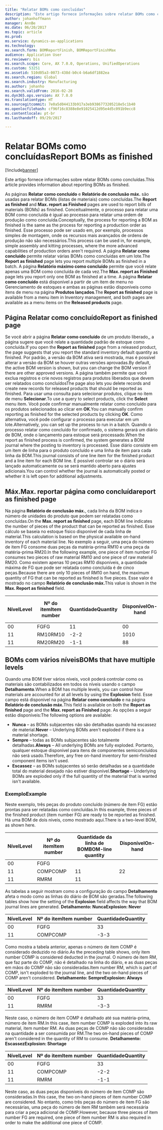 ```yaml
---
title: "Relatar BOMs como concluídas"
description: "Este artigo fornece informações sobre relatar BOMs como concluídas."
author: johanhoffmann
manager: AnnBe
ms.date: 06/20/2017
ms.topic: article
ms.prod: 
ms.service: dynamics-ax-applications
ms.technology: 
ms.search.form: BOMReportFinish, BOMReportFinishMax
audience: Application User
ms.reviewer: bis
ms.search.scope: Core, AX 7.0.0, Operations, UnifiedOperations
ms.custom: 53251
ms.assetid: 510d05a3-0073-438d-b0c4-b6a6df1882ea
ms.search.region: Global
ms.search.industry: Manufacturing
ms.author: johanho
ms.search.validFrom: 2016-02-28
ms.dyn365.ops.version: AX 7.0.0
ms.translationtype: HT
ms.sourcegitcommit: 7e0a5d044133b917a3eb9386773205218e5c1b40
ms.openlocfilehash: cf96f16c8388e8e91025412d95e4d5c091b9ecc8
ms.contentlocale: pt-br
ms.lasthandoff: 09/29/2017

---
```


# <a name="report-boms-as-finished"></a><span data-ttu-id="317cd-103">Relatar BOMs como concluídas</span><span class="sxs-lookup"><span data-stu-id="317cd-103">Report BOMs as finished</span></span>

[!include[banner](../includes/banner.md)]


<span data-ttu-id="317cd-104">Este artigo fornece informações sobre relatar BOMs como concluídas.</span><span class="sxs-lookup"><span data-stu-id="317cd-104">This article provides information about reporting BOMs as finished.</span></span>

<span data-ttu-id="317cd-105">As páginas **Relatar como concluído** e **Relatório de conclusão máx.** são usadas para relatar BOMs (listas de materiais) como concluídas.</span><span class="sxs-lookup"><span data-stu-id="317cd-105">The **Report as finished** and **Max. report as Finished** pages are used to report bills of materials (BOMs) as finished.</span></span> <span data-ttu-id="317cd-106">Conceitualmente, o processo para relatar uma BOM como concluída é igual ao processo para relatar uma ordem de produção como concluída.</span><span class="sxs-lookup"><span data-stu-id="317cd-106">Conceptually, the process for reporting a BOM as finished is the same as the process for reporting a production order as finished.</span></span> <span data-ttu-id="317cd-107">Esse processo pode ser usado em, por exemplo, processos simples de montagem, onde os recursos mais avançados de ordens de produção não são necessários.</span><span class="sxs-lookup"><span data-stu-id="317cd-107">This process can be used in, for example, simple assembly and kitting processes, where the more advanced capabilities of production orders aren't required.</span></span> <span data-ttu-id="317cd-108">A página **Relatar como concluído** permite relatar várias BOMs como concluídas em um lote.</span><span class="sxs-lookup"><span data-stu-id="317cd-108">The **Report as finished** page lets you report multiple BOMs as finished in a batch.</span></span> <span data-ttu-id="317cd-109">A página **Relatório máximo como concluído** permite que você relate apenas uma BOM como concluída de cada vez.</span><span class="sxs-lookup"><span data-stu-id="317cd-109">The **Max. report as Finished** page lets you report only one BOM as finished at a time.</span></span> <span data-ttu-id="317cd-110">A página **Relatar como concluído** está disponível a partir de um item de menu no Gerenciamento de estoques e ambas as páginas estão disponíveis como itens de menu na página **Produtos lançados**.</span><span class="sxs-lookup"><span data-stu-id="317cd-110">The **Report as finished** page is available from a menu item in Inventory management, and both pages are available as a menu items on the **Released products** page.</span></span>

## <a name="report-as-finished-page"></a><span data-ttu-id="317cd-111">Página Relatar como concluído</span><span class="sxs-lookup"><span data-stu-id="317cd-111">Report as finished page</span></span>
<span data-ttu-id="317cd-112">Se você abrir a página **Relatar como concluído** de um produto liberado,, a página sugere que você relate a quantidade padrão de estoque como concluída.</span><span class="sxs-lookup"><span data-stu-id="317cd-112">If you open the **Report as finished** page from a released product, the page suggests that you report the standard inventory default quantity as finished.</span></span> <span data-ttu-id="317cd-113">Por padrão, a versão da BOM ativa será mostrada, mas é possível alterar a versão da BOM se houver outras versões aprovadas.</span><span class="sxs-lookup"><span data-stu-id="317cd-113">By default, the active BOM version is shown, but you can change the BOM version if there are other approved versions.</span></span> <span data-ttu-id="317cd-114">A página também permite que você exclua registros e crie novos registros para produtos liberados que devem ser relatados como concluídos</span><span class="sxs-lookup"><span data-stu-id="317cd-114">The page also lets you delete records and create new records for released products that should be reported as finished.</span></span> <span data-ttu-id="317cd-115">Para usar uma consulta para selecionar produtos, clique no item de menu **Selecionar**.</span><span class="sxs-lookup"><span data-stu-id="317cd-115">To use a query to select products, click the **Select** menu item.</span></span> <span data-ttu-id="317cd-116">Você pode confirmar manualmente relatar como concluído para os produtos selecionados ao clicar em **OK**.</span><span class="sxs-lookup"><span data-stu-id="317cd-116">You can manually confirm reporting as finished for the selected products by clicking **OK**.</span></span> <span data-ttu-id="317cd-117">Como alternativa, você pode configurar o processo para executar em um lote.</span><span class="sxs-lookup"><span data-stu-id="317cd-117">Alternatively, you can set up the process to run in a batch.</span></span> <span data-ttu-id="317cd-118">Quando o processo relatar como concluído for confirmado, o sistema gerará um diário de BOM, onde o lançamento para estoque será processado.</span><span class="sxs-lookup"><span data-stu-id="317cd-118">When the report as finished process is confirmed, the system generates a BOM journal where the posting to inventory is processed.</span></span> <span data-ttu-id="317cd-119">Esse diário consiste em um item de linha para o produto concluído e uma linha de item para cada linha da BOM.</span><span class="sxs-lookup"><span data-stu-id="317cd-119">This journal consists of one line item for the finished product and a line item for each BOM line.</span></span> <span data-ttu-id="317cd-120">É possível controlar se o diário será lançado automaticamente ou se será mantido aberto para ajustes adicionais.</span><span class="sxs-lookup"><span data-stu-id="317cd-120">You can control whether the journal is automatically posted or whether it is left open for additional adjustments.</span></span>

## <a name="max-report-as-finished-page"></a><span data-ttu-id="317cd-121">Máx.</span><span class="sxs-lookup"><span data-stu-id="317cd-121">Max.</span></span> <span data-ttu-id="317cd-122">reportar página como concluída</span><span class="sxs-lookup"><span data-stu-id="317cd-122">report as finished page</span></span>
<span data-ttu-id="317cd-123">Na página **Relatório de conclusão máx.**, cada linha da BOM indica o número de unidades do produto que podem ser relatadas como concluídas.</span><span class="sxs-lookup"><span data-stu-id="317cd-123">On the **Max. report as finished** page, each BOM line indicates the number of pieces of the product that can be reported as finished.</span></span> <span data-ttu-id="317cd-124">Esse cálculo se baseia no estoque físico disponível de cada linha de material.</span><span class="sxs-lookup"><span data-stu-id="317cd-124">This calculation is based on the physical available on-hand inventory of each material line.</span></span> <span data-ttu-id="317cd-125">No exemplo a seguir, uma peça do número de item FG consome duas peças da matéria-prima RM10 e uma peça da matéria-prima RM20.</span><span class="sxs-lookup"><span data-stu-id="317cd-125">In the following example, one piece of item number FG consumes two pieces of raw material RM10 and one piece of raw material RM20.</span></span> <span data-ttu-id="317cd-126">Como existem apenas 10 peças RM10 disponíveis, a quantidade máxima de FG que pode ser relatada como concluída é de cinco peças.</span><span class="sxs-lookup"><span data-stu-id="317cd-126">Because there are only 10 pieces of RM10 on hand, the maximum quantity of FG that can be reported as finished is five pieces.</span></span> <span data-ttu-id="317cd-127">Esse valor é mostrado no campo **Relatório de conclusão máx.**</span><span class="sxs-lookup"><span data-stu-id="317cd-127">This value is shown in the **Max. Report as finished** field.</span></span>

| <span data-ttu-id="317cd-128">Nível</span><span class="sxs-lookup"><span data-stu-id="317cd-128">Level</span></span> | <span data-ttu-id="317cd-129">Nº do item</span><span class="sxs-lookup"><span data-stu-id="317cd-129">Item number</span></span> | <span data-ttu-id="317cd-130">Quantidade</span><span class="sxs-lookup"><span data-stu-id="317cd-130">Quantity</span></span> | <span data-ttu-id="317cd-131">Disponível</span><span class="sxs-lookup"><span data-stu-id="317cd-131">On-hand</span></span> | <span data-ttu-id="317cd-132">Máx.</span><span class="sxs-lookup"><span data-stu-id="317cd-132">Max.</span></span> <span data-ttu-id="317cd-133">Relatório de conclusão</span><span class="sxs-lookup"><span data-stu-id="317cd-133">Report as finished</span></span> |
|-------|-------------|----------|---------|-------------------------|
| <span data-ttu-id="317cd-134">0</span><span class="sxs-lookup"><span data-stu-id="317cd-134">0</span></span>     | <span data-ttu-id="317cd-135">FG</span><span class="sxs-lookup"><span data-stu-id="317cd-135">FG</span></span>          |  <span data-ttu-id="317cd-136">1</span><span class="sxs-lookup"><span data-stu-id="317cd-136">1</span></span>       | <span data-ttu-id="317cd-137">0</span><span class="sxs-lookup"><span data-stu-id="317cd-137">0</span></span>       | <span data-ttu-id="317cd-138">5</span><span class="sxs-lookup"><span data-stu-id="317cd-138">5</span></span>                       |
| <span data-ttu-id="317cd-139">1</span><span class="sxs-lookup"><span data-stu-id="317cd-139">1</span></span>     | <span data-ttu-id="317cd-140">RM10</span><span class="sxs-lookup"><span data-stu-id="317cd-140">RM10</span></span>        | <span data-ttu-id="317cd-141">-2</span><span class="sxs-lookup"><span data-stu-id="317cd-141">-2</span></span>       | <span data-ttu-id="317cd-142">10</span><span class="sxs-lookup"><span data-stu-id="317cd-142">10</span></span>      | <span data-ttu-id="317cd-143">5</span><span class="sxs-lookup"><span data-stu-id="317cd-143">5</span></span>                       |
| <span data-ttu-id="317cd-144">1</span><span class="sxs-lookup"><span data-stu-id="317cd-144">1</span></span>     | <span data-ttu-id="317cd-145">RM20</span><span class="sxs-lookup"><span data-stu-id="317cd-145">RM20</span></span>        | <span data-ttu-id="317cd-146">-1</span><span class="sxs-lookup"><span data-stu-id="317cd-146">-1</span></span>       |  <span data-ttu-id="317cd-147">8</span><span class="sxs-lookup"><span data-stu-id="317cd-147">8</span></span>      | <span data-ttu-id="317cd-148">8</span><span class="sxs-lookup"><span data-stu-id="317cd-148">8</span></span>                       |

## <a name="boms-that-have-multiple-levels"></a><span data-ttu-id="317cd-149">BOMs com vários níveis</span><span class="sxs-lookup"><span data-stu-id="317cd-149">BOMs that have multiple levels</span></span>
<span data-ttu-id="317cd-150">Quando uma BOM tiver vários níveis, você poderá controlar como os materiais são contabilizados em todos os níveis usando o campo **Detalhamento**.</span><span class="sxs-lookup"><span data-stu-id="317cd-150">When a BOM has multiple levels, you can control how materials are accounted for at all levels by using the **Explosion** field.</span></span> <span data-ttu-id="317cd-151">Esse campo está disponível na página **Relatar como concluído** e na página **Relatório de conclusão máx.**</span><span class="sxs-lookup"><span data-stu-id="317cd-151">This field is available on both the **Report as finished** page and the **Max. report as Finished** page.</span></span> <span data-ttu-id="317cd-152">As opções a seguir estão disponíveis:</span><span class="sxs-lookup"><span data-stu-id="317cd-152">The following options are available:</span></span>

-   <span data-ttu-id="317cd-153">**Nunca** – as BOMs subjacentes não são detalhadas quando há escassez de material.</span><span class="sxs-lookup"><span data-stu-id="317cd-153">**Never** – Underlying BOMs aren't exploded if there is a material shortage.</span></span>
-   <span data-ttu-id="317cd-154">**Sempre** – todas as BOMs subjacentes são totalmente detalhadas.</span><span class="sxs-lookup"><span data-stu-id="317cd-154">**Always** – All underlying BOMs are fully exploded.</span></span> <span data-ttu-id="317cd-155">Portanto, qualquer estoque disponível para itens de componentes semiconcluídos não será usado.</span><span class="sxs-lookup"><span data-stu-id="317cd-155">Therefore, any free on-hand inventory for semi-finished component items isn't used.</span></span>
-   <span data-ttu-id="317cd-156">**Escassez** – as BOMs subjacentes só serão detalhadas se a quantidade total do material desejado não estiver disponível.</span><span class="sxs-lookup"><span data-stu-id="317cd-156">**Shortage** – Underlying BOMs are exploded only if the full quantity of the material that is wanted isn't available.</span></span>

### <a name="example"></a><span data-ttu-id="317cd-157">Exemplo</span><span class="sxs-lookup"><span data-stu-id="317cd-157">Example</span></span>

<span data-ttu-id="317cd-158">Neste exemplo, três peças do produto concluído (número de item FG) estão prontas para ser relatadas como concluídas.</span><span class="sxs-lookup"><span data-stu-id="317cd-158">In this example, three pieces of the finished product (item number FG) are ready to be reported as finished.</span></span> <span data-ttu-id="317cd-159">Há uma BOM de dois níveis, como mostrado aqui.</span><span class="sxs-lookup"><span data-stu-id="317cd-159">There is a two-level BOM, as shown here.</span></span>

| <span data-ttu-id="317cd-160">Nível</span><span class="sxs-lookup"><span data-stu-id="317cd-160">Level</span></span> | <span data-ttu-id="317cd-161">Nº do item</span><span class="sxs-lookup"><span data-stu-id="317cd-161">Item number</span></span> | <span data-ttu-id="317cd-162">Quantidade da linha de BOM</span><span class="sxs-lookup"><span data-stu-id="317cd-162">BOM-line quantity</span></span> | <span data-ttu-id="317cd-163">Disponível</span><span class="sxs-lookup"><span data-stu-id="317cd-163">On-hand</span></span> |
|-------|-------------|-------------------|---------|
| <span data-ttu-id="317cd-164">0</span><span class="sxs-lookup"><span data-stu-id="317cd-164">0</span></span>     | <span data-ttu-id="317cd-165">FG</span><span class="sxs-lookup"><span data-stu-id="317cd-165">FG</span></span>          |                   |         |
| <span data-ttu-id="317cd-166">1</span><span class="sxs-lookup"><span data-stu-id="317cd-166">1</span></span>     | <span data-ttu-id="317cd-167">COMP</span><span class="sxs-lookup"><span data-stu-id="317cd-167">COMP</span></span>        | <span data-ttu-id="317cd-168">1</span><span class="sxs-lookup"><span data-stu-id="317cd-168">1</span></span>                 | <span data-ttu-id="317cd-169">2</span><span class="sxs-lookup"><span data-stu-id="317cd-169">2</span></span>       |
| <span data-ttu-id="317cd-170">1</span><span class="sxs-lookup"><span data-stu-id="317cd-170">1</span></span>     | <span data-ttu-id="317cd-171">RM</span><span class="sxs-lookup"><span data-stu-id="317cd-171">RM</span></span>          | <span data-ttu-id="317cd-172">1</span><span class="sxs-lookup"><span data-stu-id="317cd-172">1</span></span>                 |         |

<span data-ttu-id="317cd-173">As tabelas a seguir mostram como a configuração do campo **Detalhamento** afeta o modo como as linhas do diário de BOM são geradas.</span><span class="sxs-lookup"><span data-stu-id="317cd-173">The following tables show how the setting of the **Explosion** field affects the way that BOM journal lines are generated.</span></span> <span data-ttu-id="317cd-174">**Detalhamento: Nunca**</span><span class="sxs-lookup"><span data-stu-id="317cd-174">**Explosion: Never**</span></span>

| <span data-ttu-id="317cd-175">Nível</span><span class="sxs-lookup"><span data-stu-id="317cd-175">Level</span></span> | <span data-ttu-id="317cd-176">Nº do item</span><span class="sxs-lookup"><span data-stu-id="317cd-176">Item number</span></span> | <span data-ttu-id="317cd-177">Quantidade</span><span class="sxs-lookup"><span data-stu-id="317cd-177">Quantity</span></span> |
|-------|-------------|----------|
| <span data-ttu-id="317cd-178">0</span><span class="sxs-lookup"><span data-stu-id="317cd-178">0</span></span>     | <span data-ttu-id="317cd-179">FG</span><span class="sxs-lookup"><span data-stu-id="317cd-179">FG</span></span>          | <span data-ttu-id="317cd-180">3</span><span class="sxs-lookup"><span data-stu-id="317cd-180">3</span></span>        |
| <span data-ttu-id="317cd-181">1</span><span class="sxs-lookup"><span data-stu-id="317cd-181">1</span></span>     | <span data-ttu-id="317cd-182">COMP</span><span class="sxs-lookup"><span data-stu-id="317cd-182">COMP</span></span>        | <span data-ttu-id="317cd-183">-3</span><span class="sxs-lookup"><span data-stu-id="317cd-183">-3</span></span>       |

<span data-ttu-id="317cd-184">Como mostra a tabela anterior, apenas o número de item COMP é considerado deduzido no diário.</span><span class="sxs-lookup"><span data-stu-id="317cd-184">As the preceding table shows, only item number COMP is considered deducted in the journal.</span></span> <span data-ttu-id="317cd-185">O número de item RM, que faz parte do COMP, não é detalhado na linha do diário, e as duas peças em mãos do COMP não são consideradas.</span><span class="sxs-lookup"><span data-stu-id="317cd-185">Item number RM, which is part of COMP, isn't exploded to the journal line, and the two on-hand pieces of COMP aren't considered.</span></span> <span data-ttu-id="317cd-186">**Detalhamento: Sempre**</span><span class="sxs-lookup"><span data-stu-id="317cd-186">**Explosion: Always**</span></span>

| <span data-ttu-id="317cd-187">Nível</span><span class="sxs-lookup"><span data-stu-id="317cd-187">Level</span></span> | <span data-ttu-id="317cd-188">Nº do item</span><span class="sxs-lookup"><span data-stu-id="317cd-188">Item number</span></span> | <span data-ttu-id="317cd-189">Quantidade</span><span class="sxs-lookup"><span data-stu-id="317cd-189">Quantity</span></span> |
|-------|-------------|----------|
| <span data-ttu-id="317cd-190">0</span><span class="sxs-lookup"><span data-stu-id="317cd-190">0</span></span>     | <span data-ttu-id="317cd-191">FG</span><span class="sxs-lookup"><span data-stu-id="317cd-191">FG</span></span>          | <span data-ttu-id="317cd-192">3</span><span class="sxs-lookup"><span data-stu-id="317cd-192">3</span></span>        |
| <span data-ttu-id="317cd-193">1</span><span class="sxs-lookup"><span data-stu-id="317cd-193">1</span></span>     | <span data-ttu-id="317cd-194">RM</span><span class="sxs-lookup"><span data-stu-id="317cd-194">RM</span></span>          | <span data-ttu-id="317cd-195">-3</span><span class="sxs-lookup"><span data-stu-id="317cd-195">-3</span></span>       |

<span data-ttu-id="317cd-196">Neste caso, o número de item COMP é detalhado até sua matéria-prima, número de item RM.</span><span class="sxs-lookup"><span data-stu-id="317cd-196">In this case, item number COMP is exploded into its raw material, item number RM.</span></span> <span data-ttu-id="317cd-197">As duas peças de COMP não são consideradas na quantidade a ser consumida por RM.</span><span class="sxs-lookup"><span data-stu-id="317cd-197">The two on-hand pieces of COMP aren't considered in the quantity of RM to consume.</span></span> <span data-ttu-id="317cd-198">**Detalhamento: Escassez**</span><span class="sxs-lookup"><span data-stu-id="317cd-198">**Explosion: Shortage**</span></span>

| <span data-ttu-id="317cd-199">Nível</span><span class="sxs-lookup"><span data-stu-id="317cd-199">Level</span></span> | <span data-ttu-id="317cd-200">Nº do item</span><span class="sxs-lookup"><span data-stu-id="317cd-200">Item number</span></span> | <span data-ttu-id="317cd-201">Quantidade</span><span class="sxs-lookup"><span data-stu-id="317cd-201">Quantity</span></span> |
|-------|-------------|----------|
| <span data-ttu-id="317cd-202">0</span><span class="sxs-lookup"><span data-stu-id="317cd-202">0</span></span>     | <span data-ttu-id="317cd-203">FG</span><span class="sxs-lookup"><span data-stu-id="317cd-203">FG</span></span>          | <span data-ttu-id="317cd-204">3</span><span class="sxs-lookup"><span data-stu-id="317cd-204">3</span></span>        |
| <span data-ttu-id="317cd-205">1</span><span class="sxs-lookup"><span data-stu-id="317cd-205">1</span></span>     | <span data-ttu-id="317cd-206">COMP</span><span class="sxs-lookup"><span data-stu-id="317cd-206">COMP</span></span>        | <span data-ttu-id="317cd-207">-2</span><span class="sxs-lookup"><span data-stu-id="317cd-207">-2</span></span>       |
| <span data-ttu-id="317cd-208">1</span><span class="sxs-lookup"><span data-stu-id="317cd-208">1</span></span>     | <span data-ttu-id="317cd-209">RM</span><span class="sxs-lookup"><span data-stu-id="317cd-209">RM</span></span>          | <span data-ttu-id="317cd-210">-1</span><span class="sxs-lookup"><span data-stu-id="317cd-210">-1</span></span>       |

<span data-ttu-id="317cd-211">Neste caso, as duas peças disponíveis do número de item COMP são consideradas.</span><span class="sxs-lookup"><span data-stu-id="317cd-211">In this case, the two on-hand pieces of item number COMP are considered.</span></span> <span data-ttu-id="317cd-212">No entanto, como três peças do número de item FG são necessárias, uma peça do número de item RM também será necessária para criar a peça adicional de COMP.</span><span class="sxs-lookup"><span data-stu-id="317cd-212">However, because three pieces of item number FG are required, one piece of item number RM is also required in order to make the additional one piece of COMP.</span></span>




